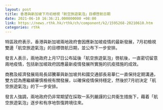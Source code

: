 ```yaml
---
layout: post
title: 香港與新加坡下月初檢視「航空旅遊氣泡」目標啓航日期
date: 2021-06-10 16:36:21.000000000 +08:00
link: https://news.rthk.hk/rthk/ch/component/k2/1595268-20210610.htm
categories: rthk
---
```


特區政府表示，香港與新加坡兩地政府會因應新加坡疫情的最新發展，7月初檢視雙邊「航空旅遊氣泡」的目標啓航日期，並公布下一步安排。

發言人表示，兩地政府上月17日公布延後「航空旅遊氣泡」啓航後，一直密切留意兩地疫情，包括新加坡政府因應最新疫情發展所實施的抗疫措施的成效。

商務及經濟發展局局長邱騰華與新加坡共和國交通部長易華仁一直保持定期溝通，雙方認為應繼續審慎檢視有關發展，以確保疫情保持穩定，然後於7月初決定「航空旅遊氣泡」的下一步安排。

發言人強調，兩地政府仍非常期望在採取一系列嚴謹的公共衞生措施下，藉着「航空旅遊氣泡」逐步和有序地恢復跨境往來。
